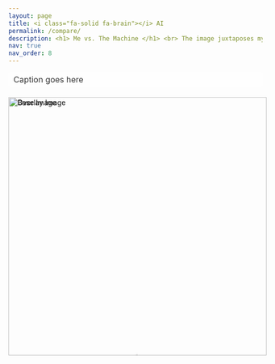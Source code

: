 ```yaml
---
layout: page
title: <i class="fa-solid fa-brain"></i> AI
permalink: /compare/
description: <h1> Me vs. The Machine </h1> <br> The image juxtaposes my photography againt one generated by GPT-4 using a caption that GPT-4 itself generated, when prompted with my photography. <br> Click/Tap anywhere on the image to change the percentage of how much of each image is shown. <br> Refresh the page for a new image pair. <br> Current count - 25 Pairs. Have you caught them all?!
nav: true
nav_order: 8
---
```


<style>
.image-comparison-wrapper {
    display: flex;
    flex-direction: column;
    align-items: center; /* Center children horizontally */
    justify-content: center; /* Center the entire wrapper vertically, if you're using it for full page */
    min-height: 100vh; /* Optional: For full-page height alignment */
    padding: 20px; /* Adds some space around the content */
}

.image-caption {
    background-color: rgba(255, 255, 255, 0.7); /* Semi-transparent white background for legibility */
    color: #333; /* Dark text for contrast */
    padding: 5px 10px;
    border-radius: 5px;
    font-size: 16px;
    margin-bottom: 20px; /* Space between caption and image comparison tool */
}

.image-compare-container {
    position: relative;
    width: 512px; /* Set to the specific width of your images */
    margin: auto; /* Centers the container horizontally */
}

.image-compare-image {
    display: block;
    width: 512px; /* Width of the images */
    height: auto; /* Maintain aspect ratio */
}

.image-compare-overlay {
    position: absolute;
    top: 0;
    left: 0;
    width: 256px; /* Starting point of the slider at halfway */
    height: 100%; /* Overlay takes full height of the container */
    overflow: hidden; /* Crop the overlay image based on the container's width */
}

.image-compare-slider {
    position: absolute;
    z-index: 9;
    cursor: pointer;
    width: 10px;
    height: 100%;
    background-color: #2196F3;
    left: 256px; /* Initial position at the halfway point */
    box-shadow: 0 0 5px #000;
}
</style>

<script type="text/javascript">
document.addEventListener('DOMContentLoaded', function() {
    // Arrays of image sources for base and overlay images
    var overlayImages = [
        '/assets/img/left/L1.png',
        '/assets/img/left/L2.png',
        '/assets/img/left/L3.png',
        '/assets/img/left/L4.png',
        '/assets/img/left/L5.png',
        '/assets/img/left/L6.png',
        '/assets/img/left/L7.png',
        '/assets/img/left/L8.png',
        '/assets/img/left/L9.png',
        '/assets/img/left/L10.png',
        '/assets/img/left/L11.png',
        '/assets/img/left/L12.png',
        '/assets/img/left/L13.png',
        '/assets/img/left/L14.png',
        '/assets/img/left/L15.png',
        '/assets/img/left/L16.png',
        '/assets/img/left/L17.png',
        '/assets/img/left/L18.png',
        '/assets/img/left/L19.png',
        '/assets/img/left/L20.png',
        '/assets/img/left/L21.png',
        '/assets/img/left/L22.png',
        '/assets/img/left/L23.png',
        '/assets/img/left/L24.png',
        '/assets/img/left/L25.png'
    ];
    var baseImages = [
        '/assets/img/right/R1.png',
        '/assets/img/right/R2.png',
        '/assets/img/right/R3.png',
        '/assets/img/right/R4.png',
        '/assets/img/right/R5.png',
        '/assets/img/right/R6.png',
        '/assets/img/right/R7.png',
        '/assets/img/right/R8.png',
        '/assets/img/right/R9.png',
        '/assets/img/right/R10.png',
        '/assets/img/right/R11.png',
        '/assets/img/right/R12.png',
        '/assets/img/right/R13.png',
        '/assets/img/right/R14.png',
        '/assets/img/right/R15.png',
        '/assets/img/right/R16.png',
        '/assets/img/right/R17.png',
        '/assets/img/right/R18.png',
        '/assets/img/right/R19.png',
        '/assets/img/right/R20.png',
        '/assets/img/right/R21.png',
        '/assets/img/right/R22.png',
        '/assets/img/right/R23.png',
        '/assets/img/right/R24.png',
        '/assets/img/right/R25.png'
    ];

    var captions = [
        'The image shows a gibbon with a gentle expression, cradling a baby in its arms. Both are positioned behind the diamond-shaped links of a chain-link fence, which partially obscures them from view. The adult gibbon has a soft grey and white fur that contrasts sharply with the dark color of the metal fence. The infant is nestled closely to the adult, suggesting a sense of nurturing and protection. The fur of both gibbons looks plush, and the delicate facial features of the adult, especially around the eyes, are expressive and poignant. The scene is both touching and saddening, as it highlights the bond between parent and child while also drawing attention to their captivity.',
        'The image displays a textured surface composed of a mottled pattern of black, white, and varying shades of brown. This pattern suggests a natural material, such as a type of rock or mineral, possibly granite or a similar igneous rock which commonly has a granular and phaneritic texture. Additionally, there is a dragonfly resting on the surface, camouflaged against the mottled pattern. Its presence adds a biological element to the scene, contrasting with the inanimate background. The dragonfly has prominent wings with visible venation patterns, typical of dragonfly morphology.',
        'The image presents a cityscape viewed from a high vantage point. It is a cloudy day, and the clouds appear thick and textured, allowing only some sunlight to filter through, creating a dramatic sky. Below, a river cuts through the city, with buildings flanking either side. To the left stands a large white building with a unique, sloped architectural design. Across the river, there are more buildings, possibly residential or office spaces, with a standard blocky appearance typical of urban structures. The streets are organized in a grid layout, with a few cars visible, implying moderate traffic. The scene captures a balance between natural grandeur and the human-made environment.',
        'The image depicts a wooden boardwalk meandering through a natural landscape under an overcast sky. The boardwalk is constructed of weathered wooden planks and stretches straight into the distance before curving to the left. On either side of the boardwalk, the ground is covered with low-lying vegetation, shrubs, and scattered trees that appear to be in a state of early autumnal transition or perhaps a post-summer dormancy. The sky is dramatic, filled with thick, textured clouds that allow some sunlight to filter through, creating a moody atmosphere. The lighting is subdued, with the clouds casting a soft shadow over the entire scene, giving it a serene yet slightly ominous feel.',
        'The image shows a happy, fluffy white dog sitting atop a large log in a sunny garden. The log is cut at an angle, with the fresh, lighter wood visible at the cut end, indicating it may have been recently chopped. The bark is rugged and dark, offering a textural contrast to the dogs soft fur. The dog appears to be mid-sized, with long, wavy fur, and it looks content, with its mouth slightly open as if panting or smiling. Behind the dog, there is a neat lawn, a white picket fence, some bushes, and a variety of other green plants, suggesting a well-maintained backyard. The scene is bathed in natural light, creating a warm and peaceful atmosphere.',
        'The image features a close-up of an owls face, showcasing its detailed plumage and captivating gaze. The owl has a rounded head with a mix of brown and beige feathers that create a mottled pattern, which serves as excellent camouflage in woodland habitats. Its eyes are large, round, and dark, reflecting the environment and giving the owl a wise and intense look. The beak is short, curved, and a light yellow color, contrasting with the darker feathers surrounding it. The feathers around the beak and eyes are slightly fluffed, adding texture to the image. The owls direct stare gives it a sense of curiosity and intelligence, typical of these nocturnal birds of prey.',
        'The image captures an atmospheric scene of a blue vintage steam locomotive in the midst of operation, emitting a dense plume of dark smoke into the air. The smoke billows from the locomotives chimney, filling the grey sky and obscuring part of the surrounding area. The train, labeled with the number 804 and the word "VALIANT," appears to be stationary or moving slowly, with steam and smoke suggesting it is working hard. Snow or ash lightly dusts the ground, and the weather appears cold and damp, enhancing the steam effect. The surroundings are dimly lit, implying either dusk, dawn, or overcast weather conditions. There is a faint hint of trees in the background, which, along with the trains vintage design, evokes a bygone era of rail travel.',
        'The image captures a silhouette of a tugboat on the water during what appears to be either sunrise or sunset. The sun hangs low in the hazy sky, casting a soft golden glow and reflecting on the waters surface. The boat is facing towards the left, and its details are mostly obscured by backlighting, but its outline suggests a sturdy, utilitarian design characteristic of a working vessel. In the background, there is a silhouette of a landscape that includes palm trees and a building with a prominent spire, possibly a mosque or church, contributing to a serene maritime scene. The atmosphere is peaceful, and the water is relatively calm, with gentle ripples.',
        'The image is a close-up portrait of a peacocks head, showcasing its vibrant and intricate features. The birds face is a rich blue with a pattern of black and white stripes around its eyes, which are dark and attentive. A crown of delicate, wispy feathers fans out from the top of its head, and behind, the suggestion of the peacocks iconic iridescent train can be seen. The peacocks beak is short, curved, and a pale ivory color. The background is a soft, blurred green, indicating a natural environment.',
        'The image shows a langur monkey standing upright on its hind legs in a grassy area. Its fur is a mix of light grey and white, with a darker grey or black face surrounded by a mane of white fur. The monkeys eyes are wide and dark, and it has a black snout. Its right arm is raised as if it is reaching for something or gesturing, and its tail hangs down behind its legs. The langur appears to be in a natural habitat with green grass and some foliage in the background, which is slightly blurred. The overall mood of the image is playful and curious, capturing the langur in a human-like pose.',
        'The image depicts an expansive view of a large steel truss bridge spanning across a broad body of water. The perspective is taken from a distance, showing the bridge at an angle where it creates a diagonal line across the frame. The water is shimmering with reflections of sunlight, indicating it is a bright day. The sky is partly cloudy with scattered white clouds, but there is enough sunlight to create a sparkling effect on the waters surface. The bridges architecture features a series of interconnected steel beams forming a repeating pattern of triangles, typical of truss construction. The silhouette of the bridge is bold against the sky, illustrating an impressive feat of engineering blending with the natural environment.',
        'The image captures the striking silhouette of a traditional fishing net against a dusky sky, with the setting or rising sun positioned directly above it. The sun is a vibrant orange sphere, diffusing a warm light that fills the sky and casts a hazy glow around its outline. The net structure consists of a series of poles and cables that create a triangular shape, with the net hanging loosely between them. The composition of the nets silhouette and the sun creates a harmonious blend of natural beauty and human ingenuity, often associated with the iconic Chinese fishing nets found in places like Cochin, India.',
        'The image features a single brown leaf lying on a red brick pavement. The leaf is dry and appears to have fallen recently, as it is still whole without signs of decay. Its pointed tips and lobed edges suggest it is from a deciduous tree, commonly associated with autumn. The brick surface is in a herringbone pattern, and the mortar lines create a grid that frames the leaf. The sun casts a shadow diagonally across the image, intersecting the leaf and contrasting with the bright light illuminating the rest of the scene.',
        'The image displays a graceful egret standing amidst a bed of green lily pads. The birds plumage is a striking, pure white, which stands out against the vibrant greenery. It has a slender, black bill and long, thin legs that are partially hidden by the foliage. The egret appears to be looking off to the side, its neck curved elegantly. The lily pads have broad, round leaves that float on the waters surface, creating a dense carpet that the egret navigates. The scene is peaceful, with the egret poised delicately, suggesting it may be hunting for fish or insects.',
        'Railway tracks leading towards a small, quaint railway station nestled in a dense, green forest. The station is a simple, single-story building with yellow walls and a sloping red roof. To the right, an old, weathered, yellow cart rests by the tracks. The forest envelops the scene with a variety of trees, some with trunks close to the tracks, and the ground is covered with fallen leaves and foliage. A signal post stands to the left of the tracks, and a number placard showing 48 is visible. The atmosphere is serene and slightly misty, typical of a secluded woodland area.',
        'A little grebe, also known as a dabchick, floats on the surface of a calm body of water. Its plumage is a rich combination of chestnut-brown and grey, with a distinctive bright yellow eye and a small white patch on the cheek. The birds feathered body is round and its beak is pointed, hinting at its adept diving abilities. The water ripples gently around the grebe, reflecting its natural habitat.',
        'Two cormorants are perched on a tree branch that extends over a body of water. The cormorant in the foreground has its wings fully spread, showcasing the intricate feather patterns and the impressive wingspan, while it suns itself. The second cormorant is at rest, with its head turned towards the first, possibly observing its companion. Behind them, lush green foliage provides a natural backdrop, indicative of a rich, aquatic habitat.',
        'A man leans out of a train carriage, gazing forward, as the train awaits departure at a rural station. The station platform runs parallel to the train, lined with other passengers and railway staff in the distance. The focus on the man creates a shallow depth of field, blurring the background and imparting a sense of anticipation. The lush greenery and misty mountains in the distance suggest a cooler climate, possibly early morning.',
        'Three monkeys huddle together atop a stone structure, their fur dampened by the rain. The monkey in the foreground clings to a juvenile, offering comfort or warmth, while the third monkey, partially obscured, appears to groom the juveniles back. Their expressions are serene, evoking a sense of familial closeness and care. The backdrop is a soft focus of greenery, likely a forest, suggesting their natural habitat.',
        'In the dim light of dusk, a steam locomotives headlamp glows brightly, cutting through the gloom. Black smoke billows from the locomotives stack, while a train crew member stands on the side, looking ahead. The surrounding area is shadowy, suggesting the train is either departing or arriving during the early evening or on a heavily overcast day.',
        'A close-up of frothy water, capturing the dynamic movement of bubbles and foam. The water is alive with energy, each droplet caught in a moment of suspension, reflecting the light. The detail of the waters turbulence is crisp, highlighting the chaotic beauty of splashing water.',
        'A road and railway track run parallel, bordered by lush greenery. In the foreground, a weathered pole stands beside the track, with a road sign perched at the top, warning of a nearby crossing. The railway sleepers and metal rails reflect a history of journeys past, while the empty road curves gently into the distance, flanked by tall trees that speak to the tranquility of the location.',
        'Vivid flames engulf a pile of wooden logs, their dance casting a warm, dynamic glow. The fires intensity is palpable, with the flames twisting and curling in various shades of yellow, orange, and hints of blue at the base, suggesting a high-temperature burn. Embers float upward, carried by the heat, while the background remains shadowy, highlighting the fires brightness in contrast to its surroundings.',
        'A small bird nestles within the protective embrace of a meticulously constructed nest. The nest, woven from twigs and grass, is cradled in the foliage of a garden. The bird, with soft brown feathers and a watchful eye, seems to be resting or guarding its domain. Surrounding green leaves frame this intimate moment in nature.',
        'A green-lit wall lantern emits a soft glow in a dark environment. The lantern, with a protective metal cage around the glass, casts a green hue on the wall it is mounted to, creating a feeling of ambiance. The light appears bright within the lantern, suggesting it is the sole source of illumination in the immediate vicinity.'
    ]

    // Function to select a random index
    function selectRandomIndex(imageArray) {
        return Math.floor(Math.random() * imageArray.length);
    }

    // Select a random index for both images
    var index = selectRandomIndex(baseImages); // This index is used for both arrays

    // Set the source for the base and overlay images using the same index
    document.getElementById('base-image').src = baseImages[index];
    document.getElementById('overlay-image').src = overlayImages[index];
    document.getElementById('caption').textContent = captions[index]; // Set caption

    // try {
    //     const response = await fetch(captions[index]);
    //     const text = await response.text();
    //     document.getElementById('caption').textContent = text;
    // } catch (error) {
    //     console.error('Error fetching caption:', error);
    //     document.getElementById('caption').textContent = 'Images generated By Me vs. ChatGPT';
    // }

    // Reference to the container, overlay, and slider elements
    var container = document.getElementById('image-compare-container');
    var overlay = container.querySelector('.image-compare-overlay');
    var slider = container.querySelector('.image-compare-slider');

    container.addEventListener('click', function(e) {
        var rect = container.getBoundingClientRect();
        var xPos = e.clientX - rect.left; // Calculate click position within the container

        overlay.style.width = xPos + "px"; // Adjust overlay width, cropping the image
        slider.style.left = xPos + "px"; // Move slider to click position
    });
});
</script>

<div id="caption" class="image-caption">Caption goes here</div>
<div id="image-compare-container" class="image-compare-container">
    <img id="base-image" alt="Base Image" class="image-compare-image">
    <div class="image-compare-overlay" style="width: 50%;">
        <img id="overlay-image" alt="Overlay Image" class="image-compare-image">
        <div class="image-compare-slider"></div>
    </div>
</div>
